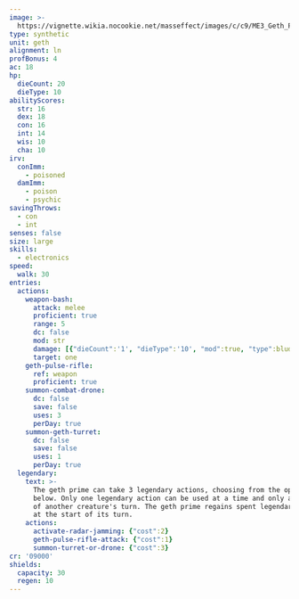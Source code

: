 ```yaml
---
image: >-
  https://vignette.wikia.nocookie.net/masseffect/images/c/c9/ME3_Geth_Prime.png/revision/latest/scale-to-width-down/229?cb=20120403192110
type: synthetic
unit: geth
alignment: ln
profBonus: 4
ac: 18
hp:
  dieCount: 20
  dieType: 10
abilityScores:
  str: 16
  dex: 18
  con: 16
  int: 14
  wis: 10
  cha: 10
irv:
  conImm:
    - poisoned
  damImm:
    - poison
    - psychic
savingThrows:
  - con
  - int
senses: false
size: large
skills:
  - electronics
speed:
  walk: 30
entries:
  actions:
    weapon-bash:
      attack: melee
      proficient: true
      range: 5
      dc: false
      mod: str
      damage: [{"dieCount":'1', "dieType":'10', "mod":true, "type":bludgeoning}]
      target: one
    geth-pulse-rifle:
      ref: weapon
      proficient: true
    summon-combat-drone:
      dc: false
      save: false
      uses: 3
      perDay: true
    summon-geth-turret:
      dc: false
      save: false
      uses: 1
      perDay: true
  legendary:
    text: >-
      The geth prime can take 3 legendary actions, choosing from the options
      below. Only one legendary action can be used at a time and only at the end
      of another creature's turn. The geth prime regains spent legendary actions
      at the start of its turn.
    actions:
      activate-radar-jamming: {"cost":2}
      geth-pulse-rifle-attack: {"cost":1}
      summon-turret-or-drone: {"cost":3}
cr: '09000'
shields:
  capacity: 30
  regen: 10
---
```

